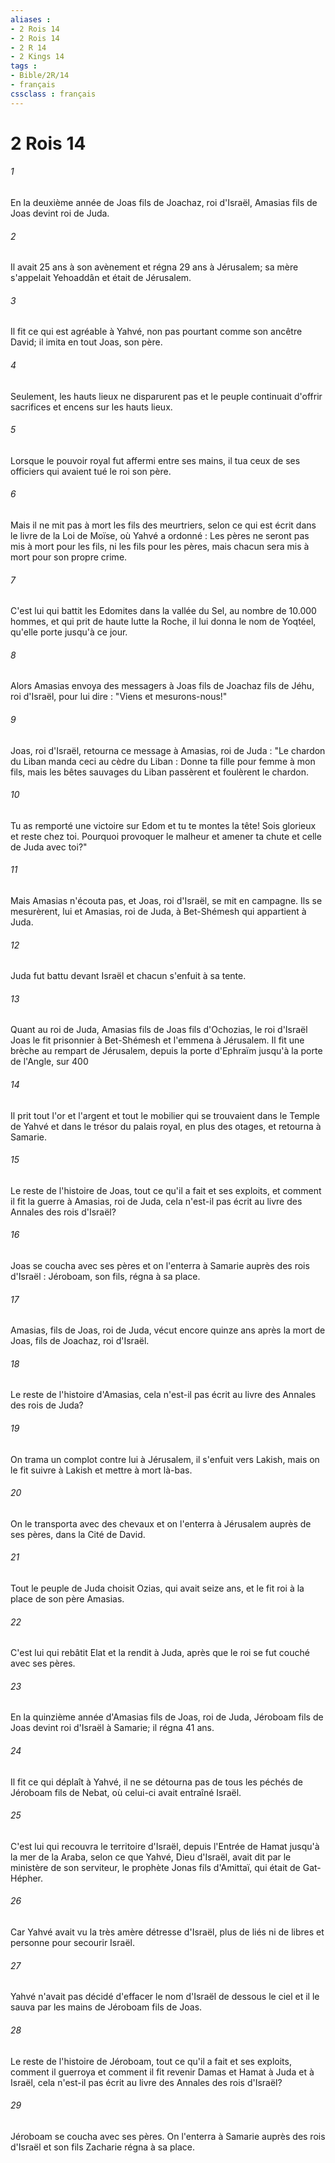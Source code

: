 ```yaml
---
aliases : 
- 2 Rois 14
- 2 Rois 14
- 2 R 14
- 2 Kings 14
tags : 
- Bible/2R/14
- français
cssclass : français
---
```


# 2 Rois 14

###### 1
En la deuxième année de Joas fils de Joachaz, roi d'Israël, Amasias fils de Joas devint roi de Juda.
###### 2
Il avait 25 ans à son avènement et régna 29 ans à Jérusalem; sa mère s'appelait Yehoaddân et était de Jérusalem.
###### 3
Il fit ce qui est agréable à Yahvé, non pas pourtant comme son ancêtre David; il imita en tout Joas, son père.
###### 4
Seulement, les hauts lieux ne disparurent pas et le peuple continuait d'offrir sacrifices et encens sur les hauts lieux.
###### 5
Lorsque le pouvoir royal fut affermi entre ses mains, il tua ceux de ses officiers qui avaient tué le roi son père.
###### 6
Mais il ne mit pas à mort les fils des meurtriers, selon ce qui est écrit dans le livre de la Loi de Moïse, où Yahvé a ordonné : Les pères ne seront pas mis à mort pour les fils, ni les fils pour les pères, mais chacun sera mis à mort pour son propre crime.
###### 7
C'est lui qui battit les Edomites dans la vallée du Sel, au nombre de 10.000 hommes, et qui prit de haute lutte la Roche, il lui donna le nom de Yoqtéel, qu'elle porte jusqu'à ce jour.
###### 8
Alors Amasias envoya des messagers à Joas fils de Joachaz fils de Jéhu, roi d'Israël, pour lui dire : "Viens et mesurons-nous!"
###### 9
Joas, roi d'Israël, retourna ce message à Amasias, roi de Juda : "Le chardon du Liban manda ceci au cèdre du Liban : Donne ta fille pour femme à mon fils, mais les bêtes sauvages du Liban passèrent et foulèrent le chardon.
###### 10
Tu as remporté une victoire sur Edom et tu te montes la tête! Sois glorieux et reste chez toi. Pourquoi provoquer le malheur et amener ta chute et celle de Juda avec toi?"
###### 11
Mais Amasias n'écouta pas, et Joas, roi d'Israël, se mit en campagne. Ils se mesurèrent, lui et Amasias, roi de Juda, à Bet-Shémesh qui appartient à Juda.
###### 12
Juda fut battu devant Israël et chacun s'enfuit à sa tente.
###### 13
Quant au roi de Juda, Amasias fils de Joas fils d'Ochozias, le roi d'Israël Joas le fit prisonnier à Bet-Shémesh et l'emmena à Jérusalem. Il fit une brèche au rempart de Jérusalem, depuis la porte d'Ephraïm jusqu'à la porte de l'Angle, sur 400
###### 14
Il prit tout l'or et l'argent et tout le mobilier qui se trouvaient dans le Temple de Yahvé et dans le trésor du palais royal, en plus des otages, et retourna à Samarie.
###### 15
Le reste de l'histoire de Joas, tout ce qu'il a fait et ses exploits, et comment il fit la guerre à Amasias, roi de Juda, cela n'est-il pas écrit au livre des Annales des rois d'Israël?
###### 16
Joas se coucha avec ses pères et on l'enterra à Samarie auprès des rois d'Israël : Jéroboam, son fils, régna à sa place.
###### 17
Amasias, fils de Joas, roi de Juda, vécut encore quinze ans après la mort de Joas, fils de Joachaz, roi d'Israël.
###### 18
Le reste de l'histoire d'Amasias, cela n'est-il pas écrit au livre des Annales des rois de Juda?
###### 19
On trama un complot contre lui à Jérusalem, il s'enfuit vers Lakish, mais on le fit suivre à Lakish et mettre à mort là-bas.
###### 20
On le transporta avec des chevaux et on l'enterra à Jérusalem auprès de ses pères, dans la Cité de David.
###### 21
Tout le peuple de Juda choisit Ozias, qui avait seize ans, et le fit roi à la place de son père Amasias.
###### 22
C'est lui qui rebâtit Elat et la rendit à Juda, après que le roi se fut couché avec ses pères.
###### 23
En la quinzième année d'Amasias fils de Joas, roi de Juda, Jéroboam fils de Joas devint roi d'Israël à Samarie; il régna 41 ans.
###### 24
Il fit ce qui déplaît à Yahvé, il ne se détourna pas de tous les péchés de Jéroboam fils de Nebat, où celui-ci avait entraîné Israël.
###### 25
C'est lui qui recouvra le territoire d'Israël, depuis l'Entrée de Hamat jusqu'à la mer de la Araba, selon ce que Yahvé, Dieu d'Israël, avait dit par le ministère de son serviteur, le prophète Jonas fils d'Amittaï, qui était de Gat-Hépher.
###### 26
Car Yahvé avait vu la très amère détresse d'Israël, plus de liés ni de libres et personne pour secourir Israël.
###### 27
Yahvé n'avait pas décidé d'effacer le nom d'Israël de dessous le ciel et il le sauva par les mains de Jéroboam fils de Joas.
###### 28
Le reste de l'histoire de Jéroboam, tout ce qu'il a fait et ses exploits, comment il guerroya et comment il fit revenir Damas et Hamat à Juda et à Israël, cela n'est-il pas écrit au livre des Annales des rois d'Israël?
###### 29
Jéroboam se coucha avec ses pères. On l'enterra à Samarie auprès des rois d'Israël et son fils Zacharie régna à sa place.

